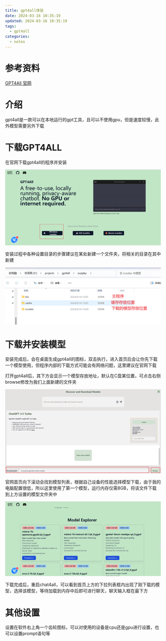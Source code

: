 ```yaml
---
title: gpt4all体验
date: 2024-03-16 10:35:19
updated: 2024-03-16 10:35:19
tags:
  - gpt4all
categories:
  - notes
---
```


# 参考资料

[GPT4All 官网](https://gpt4all.io/index.html)

# 介绍

gpt4all是一款可以在本地运行的gpt工具，且可以不使用gpu，但是速度较慢，此外模型需要另外下载

# 下载GPT4ALL

在官网下载gpt4all的程序并安装

![image-20240316150620353](gpt4all体验/image-20240316150620353.png)

安装过程中各种设置目录的步骤建议在某处新建一个文件夹，将相关的目录在其中新建

![image-20240316150743283](gpt4all体验/image-20240316150743283.png)

# 下载并安装模型

安装完成后，会在桌面生成gpt4all的图标，双击执行，进入首页后会让你先下载一个模型使用，但程序内部的下载方式可能会有网络问题，这里建议在官网下载

打开gpt4all后，其下方会显示一个模型存放地址，默认在C盘某位置，可点击右侧browse修改为我们上面新建的文件夹

![image-20240316151323763](gpt4all体验/image-20240316151323763.png)

官网首页向下滚动会找到模型列表，根据自己设备的性能选择模型下载，由于我的电脑配置很低，所以这里使用了第一个模型，运行内存仅需8GB，将该文件下载到上方设置的模型文件夹中

![image-20240316151021955](gpt4all体验/image-20240316151021955.png)

下载完成后，重启chat4all，可以看到首页上方的下拉列表框内出现了刚下载的模型，选择该模型，等待加载到内存中后即可进行聊天，聊天输入框在最下方

# 其他设置

设置在软件右上角一个齿轮图标，可以对使用的设备是cpu还是gpu进行设置，也可以设置prompt语句等